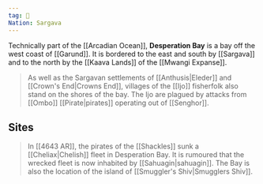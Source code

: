 ```yaml
---
tag: 🌊
Nation: Sargava
---
```

> 
Technically part of the [[Arcadian Ocean]], **Desperation Bay** is a bay off the west coast of [[Garund]]. It is bordered to the east and south by [[Sargava]] and to the north by the [[Kaava Lands]] of the [[Mwangi Expanse]].
> As well as the Sargavan settlements of [[Anthusis|Eleder]] and [[Crown's End|Crowns End]], villages of the [[Ijo]] fisherfolk also stand on the shores of the bay. The Ijo are plagued by attacks from [[Ombo]] [[Pirate|pirates]] operating out of [[Senghor]].


## Sites

> In [[4643 AR]], the pirates of the [[Shackles]] sunk a [[Cheliax|Chelish]] fleet in Desperation Bay. It is rumoured that the wrecked fleet is now inhabited by [[Sahuagin|sahuagin]].
> The Bay is also the location of the island of [[Smuggler's Shiv|Smugglers Shiv]].







